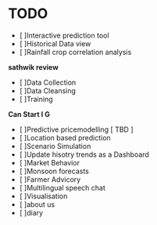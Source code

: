 # TODO

- [ ]Interactive prediction tool  
- [ ]Historical Data view  
- [ ]Rainfall crop correlation analysis  
  
**sathwik review**  
- [ ]Data Collection  
- [ ]Data Cleansing  
- [ ]Training  
  
**Can Start I G**  
- [ ]Predictive pricemodelling [ TBD ]  
- [ ]Location based prediction  
- [ ]Scenario Simulation  
- [ ]Update hisotry trends as a Dashboard  
- [ ]Market Behavior  
- [ ]Monsoon forecasts  
- [ ]Farmer Advicory  
- [ ]Multilingual speech chat   
- [ ]Visualisation  
- [ ]about us  
- [ ]diary  
